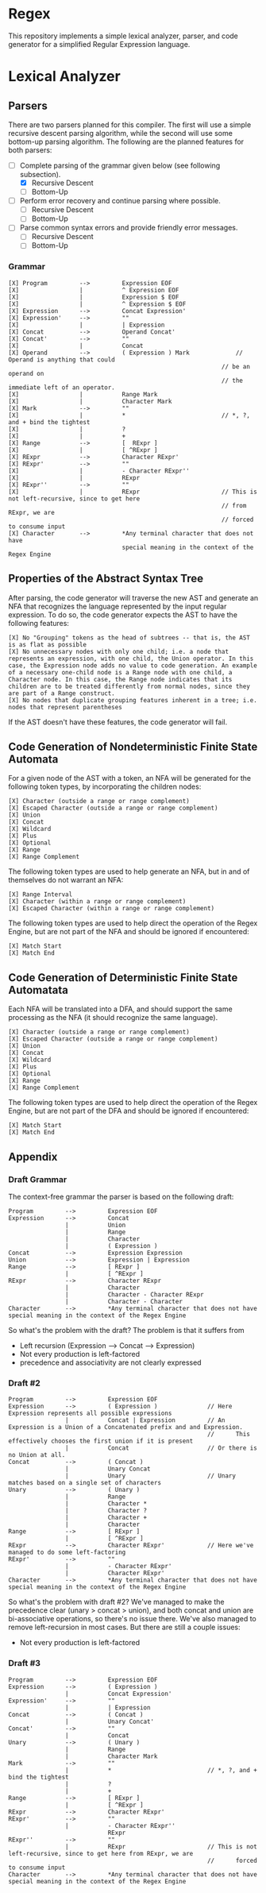 # Regex

This repository implements a simple lexical analyzer, parser, and code generator for a simplified Regular Expression language.

# Lexical Analyzer

## Parsers

There are two parsers planned for this compiler. The first will use a simple recursive descent parsing algorithm, while the second will use some bottom-up parsing algorithm. The following are the planned features for both parsers:

- [ ] Complete parsing of the grammar given below (see following subsection).
    - [X] Recursive Descent
    - [ ] Bottom-Up
- [ ] Perform error recovery and continue parsing where possible.
    - [ ] Recursive Descent
    - [ ] Bottom-Up
- [ ] Parse common syntax errors and provide friendly error messages.
    - [ ] Recursive Descent
    - [ ] Bottom-Up

### Grammar


```
[X] Program         -->         Expression EOF
[X]                 |           ^ Expression EOF
[X]                 |           Expression $ EOF
[X]                 |           ^ Expression $ EOF
[X] Expression      -->         Concat Expression'
[X] Expression'     -->         ""
[X]                 |           | Expression
[X] Concat          -->         Operand Concat'
[X] Concat'         -->         ""
[X]                 |           Concat
[X] Operand         -->         ( Expression ) Mark             // Operand is anything that could 
                                                            // be an operand on
                                                            // the immediate left of an operator.
[X]                 |           Range Mark
[X]                 |           Character Mark
[X] Mark            -->         ""
[X]                 |           *                           // *, ?, and + bind the tightest
[X]                 |           ?
[X]                 |           +
[X] Range           -->         [  RExpr ]
[X]                 |           [ ^RExpr ]
[X] RExpr           -->         Character RExpr'
[X] RExpr'          -->         ""
[X]                 |           - Character RExpr''
[X]                 |           RExpr
[X] RExpr''         -->         ""
[X]                 |           RExpr                       // This is not left-recursive, since to get here
                                                            // from RExpr, we are 
                                                            // forced to consume input
[X] Character       -->         *Any terminal character that does not have 
                                special meaning in the context of the Regex Engine
```

## Properties of the Abstract Syntax Tree

After parsing, the code generator will traverse the new AST and generate an NFA that recognizes the language represented by the input regular expression. To do so, the code generator expects the AST to have the following features:

```
[X] No "Grouping" tokens as the head of subtrees -- that is, the AST is as flat as possible
[X] No unnecessary nodes with only one child; i.e. a node that represents an expression, with one child, the Union operator. In this case, the Expression node adds no value to code generation. An example of a necessary one-child node is a Range node with one child, a Character node. In this case, the Range node indicates that its children are to be treated differently from normal nodes, since they are part of a Range construct.
[X] No nodes that duplicate grouping features inherent in a tree; i.e. nodes that represent parentheses
```

If the AST doesn't have these features, the code generator will fail.

## Code Generation of Nondeterministic Finite State Automata

For a given node of the AST with a token, an NFA will be generated for the following token types, by incorporating the children nodes:

```
[X] Character (outside a range or range complement)
[X] Escaped Character (outside a range or range complement)
[X] Union
[X] Concat
[X] Wildcard
[X] Plus
[X] Optional
[X] Range
[X] Range Complement
```

The following token types are used to help generate an NFA, but in and of themselves do not warrant an NFA:

```
[X] Range Interval
[X] Character (within a range or range complement)
[X] Escaped Character (within a range or range complement)
```

The following token types are used to help direct the operation of the Regex Engine, but are not part of the NFA and should be ignored if encountered:

```
[X] Match Start
[X] Match End
```

## Code Generation of Deterministic Finite State Automatata

Each NFA will be translated into a DFA, and should support the same processing as the NFA (it should recognize the same language).

```
[X] Character (outside a range or range complement)
[X] Escaped Character (outside a range or range complement)
[X] Union
[X] Concat
[X] Wildcard
[X] Plus
[X] Optional
[X] Range
[X] Range Complement
```

The following token types are used to help direct the operation of the Regex Engine, but are not part of the DFA and should be ignored if encountered:

```
[X] Match Start
[X] Match End
```

## Appendix

### Draft Grammar

The context-free grammar the parser is based on the following draft:

```
Program         -->         Expression EOF  
Expression      -->         Concat  
                |           Union  
                |           Range  
                |           Character
                |           ( Expression )  
Concat          -->         Expression Expression  
Union           -->         Expression | Expression  
Range           -->         [ RExpr ]  
                |           [ ^RExpr ]  
RExpr           -->         Character RExpr  
                |           Character  
                |           Character - Character RExpr  
                |           Character - Character  
Character       -->         *Any terminal character that does not have special meaning in the context of the Regex Engine  
```

So what's the problem with the draft? The problem is that it suffers from

- Left recursion (Expression --> Concat --> Expression)
- Not every production is left-factored
- precedence and associativity are not clearly expressed

### Draft #2

```
Program         -->         Expression EOF
Expression      -->         ( Expression )              // Here Expression represents all possible expressions
                |           Concat | Expression         // An Expression is a Union of a Concatenated prefix and and Expression.
                                                        //      This effectively chooses the first union if it is present
                |           Concat                      // Or there is no Union at all.
Concat          -->         ( Concat )         
                |           Unary Concat
                |           Unary                       // Unary matches based on a single set of characters
Unary           -->         ( Unary )
                |           Range
                |           Character *
                |           Character ?
                |           Character +
                |           Character
Range           -->         [ RExpr ]
                |           [ ^RExpr ]
RExpr           -->         Character RExpr'            // Here we've managed to do some left-factoring
RExpr'          -->         ""                          
                |           - Character RExpr'
                |           Character RExpr'
Character       -->         *Any terminal character that does not have special meaning in the context of the Regex Engine
```

So what's the problem with draft #2? We've managed to make the precedence clear (unary > concat > union), and both concat and union are bi-associative operations, so there's no issue there. We've also managed to remove left-recursion in most cases. But there are still a couple issues:

- Not every production is left-factored


### Draft #3

```
Program         -->         Expression EOF
Expression      -->         ( Expression )
                |           Concat Expression'
Expression'     -->         ""
                |           | Expression
Concat          -->         ( Concat )
                |           Unary Concat'
Concat'         -->         ""
                |           Concat
Unary           -->         ( Unary )
                |           Range
                |           Character Mark
Mark            -->         ""
                |           *                           // *, ?, and + bind the tightest
                |           ?
                |           +
Range           -->         [ RExpr ]
                |           [ ^RExpr ]
RExpr           -->         Character RExpr'
RExpr'          -->         ""
                |           - Character RExpr''
                            RExpr
RExpr''         -->         ""
                |           RExpr                       // This is not left-recursive, since to get here from RExpr, we are 
                                                        //      forced to consume input
Character       -->         *Any terminal character that does not have special meaning in the context of the Regex Engine
```
